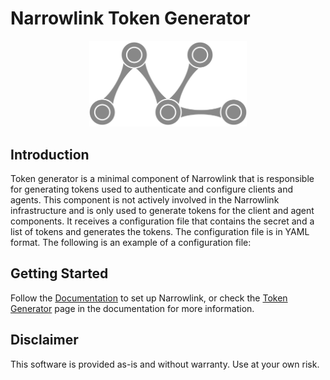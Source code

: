 # Narrowlink Token Generator
<p align="center">
<img src="https://github.com/narrowlink/docs/blob/main/docs/assets/NarrowLink-888.svg" width="50%" height="50%" alt="Narrowlink Logo">
</p>

## Introduction

Token generator is a minimal component of Narrowlink that is responsible for generating tokens used to authenticate and configure clients and agents. This component is not actively involved in the Narrowlink infrastructure and is only used to generate tokens for the client and agent components. It receives a configuration file that contains the secret and a list of tokens and generates the tokens. The configuration file is in YAML format. The following is an example of a configuration file:

## Getting Started

Follow the [Documentation](https://narrowlink.com/docs/intro) to set up Narrowlink, or check the [Token Generator](https://narrowlink.com/docs/token-generator) page in the documentation for more information.

## Disclaimer

This software is provided as-is and without warranty. Use at your own risk.
